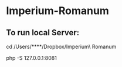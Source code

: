 # Imperium-Romanum


## To run local Server:

cd /Users/****/Dropbox/Imperium\ Romanum

php -S 127.0.0.1:8081
